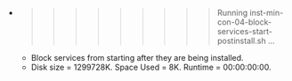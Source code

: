 * >>>>>>>>> Running inst-min-con-04-block-services-start-postinstall.sh ...
  * Block services from starting after they are being installed.
  * Disk size = 1299728K. Space Used = 8K. Runtime = 00:00:00:00.
